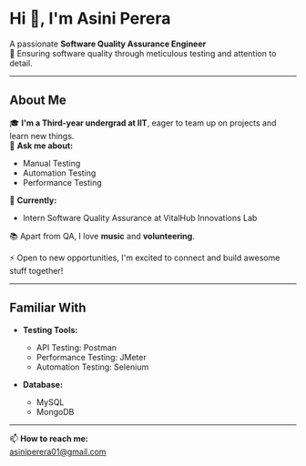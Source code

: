 # Hi 👋, I'm Asini Perera

A passionate **Software Quality Assurance Engineer**  
🌟 Ensuring software quality through meticulous testing and attention to detail.

---

## About Me

🎓 **I'm a Third-year undergrad at IIT**, eager to team up on projects and learn new things.  
💬 **Ask me about:**  
- Manual Testing  
- Automation Testing  
- Performance Testing  

🎯 **Currently:**  
- Intern Software Quality Assurance at VitalHub Innovations Lab  

📚 Apart from QA, I love **music** and **volunteering**.  

⚡️ Open to new opportunities, I'm excited to connect and build awesome stuff together!  

---

## Familiar With

- **Testing Tools:**  
  - API Testing: Postman  
  - Performance Testing: JMeter  
  - Automation Testing: Selenium  

- **Database:**  
  - MySQL  
  - MongoDB  

---

📫 **How to reach me:**  
asiniperera01@gmail.com
